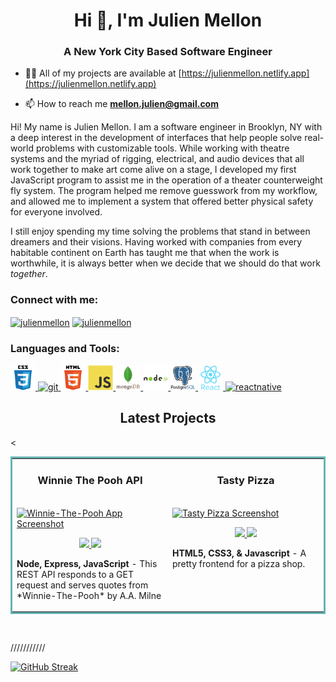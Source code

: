 <h1 align="center">Hi 👋, I'm Julien Mellon</h1>
<h3 align="center">A New York City Based Software Engineer</h3>

- 👨‍💻 All of my projects are available at [https://julienmellon.netlify.app](https://julienmellon.netlify.app)

- 📫 How to reach me **mellon.julien@gmail.com**

<p align="left">Hi!  My name is Julien Mellon.  I am a software engineer in Brooklyn, NY with a deep interest in the development of interfaces that help people solve real-world problems with customizable tools.  While working with theatre systems and the myriad of rigging, electrical, and audio devices that all work together to make art come alive on a stage, I developed my first JavaScript program to assist me in the operation of a theater counterweight fly system.  The program helped me remove guesswork from my workflow, and allowed me to implement a system that offered better physical safety for everyone involved.

I still enjoy spending my time solving the problems that stand in between dreamers and their visions.  Having worked with companies from every habitable continent on Earth has taught me that when the work is worthwhile, it is always better when we decide that we should do that work *together*.
 </p>

<h3 align="left">Connect with me:</h3>
<p align="left">
<a href="https://twitter.com/julienmellon" target="blank"><img align="center" src="https://raw.githubusercontent.com/rahuldkjain/github-profile-readme-generator/master/src/images/icons/Social/twitter.svg" alt="julienmellon" height="30" width="40" /></a>
<a href="https://linkedin.com/in/julienmellon" target="blank"><img align="center" src="https://raw.githubusercontent.com/rahuldkjain/github-profile-readme-generator/master/src/images/icons/Social/linked-in-alt.svg" alt="julienmellon" height="30" width="40" /></a>
</p>

<h3 align="left">Languages and Tools:</h3>
<p align="left"> <a href="https://www.w3schools.com/css/" target="_blank" rel="noreferrer"> <img src="https://raw.githubusercontent.com/devicons/devicon/master/icons/css3/css3-original-wordmark.svg" alt="css3" width="40" height="40"/> </a> <a href="https://git-scm.com/" target="_blank" rel="noreferrer"> <img src="https://www.vectorlogo.zone/logos/git-scm/git-scm-icon.svg" alt="git" width="40" height="40"/> </a> <a href="https://www.w3.org/html/" target="_blank" rel="noreferrer"> <img src="https://raw.githubusercontent.com/devicons/devicon/master/icons/html5/html5-original-wordmark.svg" alt="html5" width="40" height="40"/> </a> <a href="https://developer.mozilla.org/en-US/docs/Web/JavaScript" target="_blank" rel="noreferrer"> <img src="https://raw.githubusercontent.com/devicons/devicon/master/icons/javascript/javascript-original.svg" alt="javascript" width="40" height="40"/> </a> <a href="https://www.mongodb.com/" target="_blank" rel="noreferrer"> <img src="https://raw.githubusercontent.com/devicons/devicon/master/icons/mongodb/mongodb-original-wordmark.svg" alt="mongodb" width="40" height="40"/> </a> <a href="https://nodejs.org" target="_blank" rel="noreferrer"> <img src="https://raw.githubusercontent.com/devicons/devicon/master/icons/nodejs/nodejs-original-wordmark.svg" alt="nodejs" width="40" height="40"/> </a> <a href="https://www.postgresql.org" target="_blank" rel="noreferrer"> <img src="https://raw.githubusercontent.com/devicons/devicon/master/icons/postgresql/postgresql-original-wordmark.svg" alt="postgresql" width="40" height="40"/> </a> <a href="https://reactjs.org/" target="_blank" rel="noreferrer"> <img src="https://raw.githubusercontent.com/devicons/devicon/master/icons/react/react-original-wordmark.svg" alt="react" width="40" height="40"/> </a> <a href="https://reactnative.dev/" target="_blank" rel="noreferrer"> <img src="https://reactnative.dev/img/header_logo.svg" alt="reactnative" width="40" height="40"/> </a> </p>

<h2 align="center">Latest Projects</h2>
<table bordercolor="#66b2b2">
  
  <tr>
    <td width="50%" valign="top">
      <h3 align="center">Winnie The Pooh API</h3>
        <br>
        <a target="_blank" href="https://poohquotes.herokuapp.com/">
            <img src="https://cdn.discordapp.com/attachments/946850401536319571/1021022470016344064/unknown.png" width="100%" alt="Winnie-The-Pooh App Screenshot">
        </a>
        <br>
        <p align="center">
          
  <a href="https://github.com/JulienMellon/pooh-quotes-api" target="_blank">
    <img src="https://img.shields.io/badge/Code-black?style=for-the-badge&logo=github">
  </a>  
  <a href="https://poohquotes.herokuapp.com/" target="_blank">
    <img src="https://img.shields.io/badge/-website-green?style=for-the-badge&color=243964">
  </a>
      </p>
        <p><strong>Node, Express, JavaScript</strong> - This REST API responds to a GET request and serves quotes from *Winnie-The-Pooh* by A.A. Milne</p>
    </td>
    <td width="50%" valign="top">
      <h3 align="center">Tasty Pizza</h3>
        <br>
      <a target="_blank" href="https://tastypizzanyc.netlify.app/">
            <img src="https://media.giphy.com/media/vR4Jq0MALmyg91trzr/giphy.gif" width="100%"  alt="Tasty Pizza Screenshot"/>
        </a>
        <br>
        <p align="center">
          
  <a href="https://github.com/JulienMellon/tasty-pizza/" target="_blank">
    <img src="https://img.shields.io/badge/Code-black?style=for-the-badge&logo=github">
  </a>
  <a href="https://tastypizzanyc.netlify.app/" target="_blank">
    <img src="https://img.shields.io/badge/-website-green?style=for-the-badge&color=243964">
  </a>
      </p>
        <p><strong>HTML5, CSS3, & Javascript</strong> - A pretty frontend for a pizza shop.</p>
    </td>
  </tr>
  
  <
</table>

<br>

///////////

[![GitHub Streak](https://github-readme-streak-stats.herokuapp.com?user=julienmellon&theme=merko&hide_border=true)](https://git.io/streak-stats)

